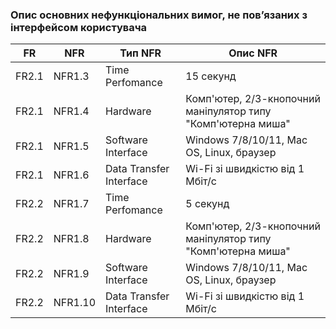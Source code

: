 ### Опис основних нефункціональних вимог, не пов’язаних з інтерфейсом користувача
|FR|NFR|Тип NFR|Опис NFR|
|-----|------|--------------------|---------------|
|FR2.1|NFR1.3|Time Perfomance|15 секунд|
|FR2.1|NFR1.4|Hardware|Комп'ютер, 2/3-кнопочний маніпулятор типу "Комп'ютерна миша"|
|FR2.1|NFR1.5|Software Interface|Windows 7/8/10/11, Mac OS, Linux, браузер|
|FR2.1|NFR1.6|Data Transfer Interface|Wi-Fi зі швидкістю від 1 Мбіт/с|
|FR2.2|NFR1.7|Time Perfomance|5 секунд|
|FR2.2|NFR1.8|Hardware|Комп'ютер, 2/3-кнопочний маніпулятор типу "Комп'ютерна миша"|
|FR2.2|NFR1.9|Software Interface|Windows 7/8/10/11, Mac OS, Linux, браузер|
|FR2.2|NFR1.10|Data Transfer Interface|Wi-Fi зі швидкістю від 1 Мбіт/с|






